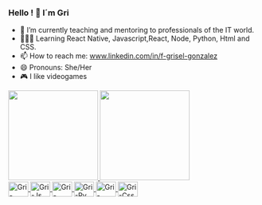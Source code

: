 ### Hello ! 👋 I´m Gri 

- 🔭 I’m currently teaching and mentoring to professionals of the IT world.
- 👩🏻‍💻 Learning React Native, Javascript,React, Node, Python, Html and CSS. 
- 📫 How to reach me: www.linkedin.com/in/f-grisel-gonzalez
- 😄 Pronouns: She/Her
- 🎮 I like videogames
 <div> 
    <a href="https://github.com/Grisel86">
    <img height= "180em" src="https://github-readme-stats.vercel.app/api?username=Grisel86&show_icons=true&theme=ocean_dark"/>
    <img height= "180em" src="https://github-readme-stats.vercel.app/api/top-langs/?username=grisel86&layout=compact&langs_count=16&theme=ocean_dark"/>
    </div>
  <div>
    <img align= "center" alt="Gri-React" height="30" width="40" src="https://cdn.jsdelivr.net/gh/devicons/devicon/icons/react/react-original.svg">
    <img align= "center" alt="Gri-Js" height="30" width="40" src="https://cdn.jsdelivr.net/gh/devicons/devicon/icons/javascript/javascript-original.svg">
    <img align= "center" alt="Gri-Node" height="30" width="40" src= "https://cdn.jsdelivr.net/gh/devicons/devicon/icons/nodejs/nodejs-original-wordmark.svg">
    <img align= "center" alt="Gri-Py" height="30" width="40" src="https://cdn.jsdelivr.net/gh/devicons/devicon/icons/python/python-original.svg">
    <img align= "center" alt="Gri-Html" height="30" width="40" src="https://cdn.jsdelivr.net/gh/devicons/devicon/icons/html5/html5-original.svg">
    <img align= "center" alt="Gri-Css" height="30" width="40" src="https://cdn.jsdelivr.net/gh/devicons/devicon/icons/css3/css3-plain.svg">
  </div>
